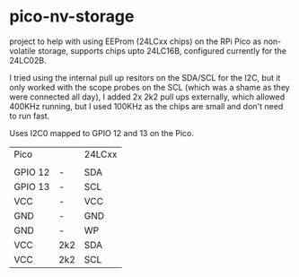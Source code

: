 # pico-nv-storage
project to help with using EEProm (24LCxx chips) on the RPi Pico as non-volatile storage, supports chips upto 24LC16B, configured currently for the 24LC02B.

I tried using the internal pull up resitors on the SDA/SCL for the I2C, but it only worked with the scope probes on the SCL (which was a shame as they were connected all day), I added 2x 2k2 pull ups externally, which allowed 400KHz running, but I used 100KHz as the chips are small and don't need to run fast. 


Uses I2C0 mapped to GPIO 12 and 13 on the Pico.
<br>
<table>
<tr>
  <td>Pico</td><td></td><td>24LCxx</td>
</tr>
<tr>
  <td></td><td></td><td></td>
</tr>
<tr>
  <td>GPIO 12</td><td>-</td><td>SDA</td>
</tr>
<tr>
  <td>GPIO 13</td><td>-</td><td>SCL</td>
</tr>
<tr>
  <td>VCC</td><td>-</td><td>VCC</td>
</tr>
<tr>
  <td>GND</td><td>-</td><td>GND</td>
</tr>
<tr>
  <td>GND</td><td>-</td><td>WP</td>
</tr>
<tr>
  <td>VCC</td><td>2k2</td><td>SDA</td>
</tr>
<tr>
  <td>VCC</td><td>2k2</td><td>SCL</td>
</tr>
</table>

